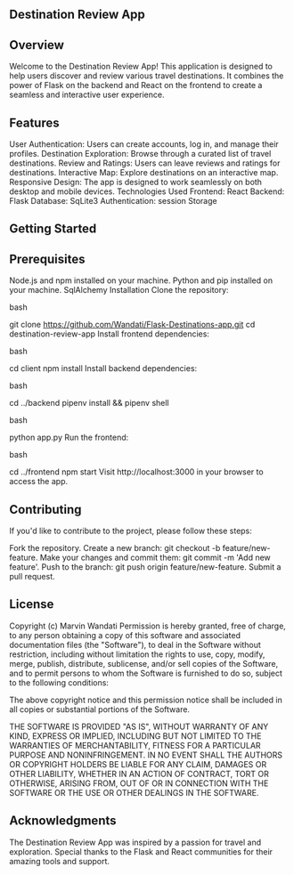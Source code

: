 ## Destination Review App

## Overview

Welcome to the Destination Review App! This application is designed to help users discover and review various travel destinations. It combines the power of Flask on the backend and React on the frontend to create a seamless and interactive user experience.

## Features

User Authentication: Users can create accounts, log in, and manage their profiles.
Destination Exploration: Browse through a curated list of travel destinations.
Review and Ratings: Users can leave reviews and ratings for destinations.
Interactive Map: Explore destinations on an interactive map.
Responsive Design: The app is designed to work seamlessly on both desktop and mobile devices.
Technologies Used
Frontend: React
Backend: Flask
Database: SqLite3
Authentication: session Storage

## Getting Started

## Prerequisites

Node.js and npm installed on your machine.
Python and pip installed on your machine.
SqlAlchemy
Installation
Clone the repository:

bash

git clone https://github.com/Wandati/Flask-Destinations-app.git
cd destination-review-app
Install frontend dependencies:

bash

cd client
npm install
Install backend dependencies:

bash

cd ../backend
pipenv install && pipenv shell

bash

python app.py
Run the frontend:

bash

cd ../frontend
npm start
Visit http://localhost:3000 in your browser to access the app.

## Contributing

If you'd like to contribute to the project, please follow these steps:

Fork the repository.
Create a new branch: git checkout -b feature/new-feature.
Make your changes and commit them: git commit -m 'Add new feature'.
Push to the branch: git push origin feature/new-feature.
Submit a pull request.

## License

Copyright (c) Marvin Wandati
Permission is hereby granted, free of charge, to any person obtaining
a copy of this software and associated documentation files (the
"Software"), to deal in the Software without restriction, including
without limitation the rights to use, copy, modify, merge, publish,
distribute, sublicense, and/or sell copies of the Software, and to
permit persons to whom the Software is furnished to do so, subject to
the following conditions:

The above copyright notice and this permission notice shall be
included in all copies or substantial portions of the Software.

THE SOFTWARE IS PROVIDED "AS IS", WITHOUT WARRANTY OF ANY KIND,
EXPRESS OR IMPLIED, INCLUDING BUT NOT LIMITED TO THE WARRANTIES OF
MERCHANTABILITY, FITNESS FOR A PARTICULAR PURPOSE AND
NONINFRINGEMENT. IN NO EVENT SHALL THE AUTHORS OR COPYRIGHT HOLDERS BE
LIABLE FOR ANY CLAIM, DAMAGES OR OTHER LIABILITY, WHETHER IN AN ACTION
OF CONTRACT, TORT OR OTHERWISE, ARISING FROM, OUT OF OR IN CONNECTION
WITH THE SOFTWARE OR THE USE OR OTHER DEALINGS IN THE SOFTWARE.

## Acknowledgments

The Destination Review App was inspired by a passion for travel and exploration.
Special thanks to the Flask and React communities for their amazing tools and support.
